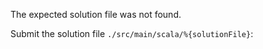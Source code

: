 The expected solution file was not found.

Submit the solution file `./src/main/scala/%{solutionFile}`:
